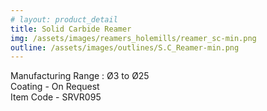 ```yaml
---
# layout: product_detail
title: Solid Carbide Reamer
img: /assets/images/reamers_holemills/reamer_sc-min.png
outline: /assets/images/outlines/S.C_Reamer-min.png
---
```

Manufacturing Range : Ø3 to Ø25<br>
Coating - On Request<br>
Item Code - SRVR095